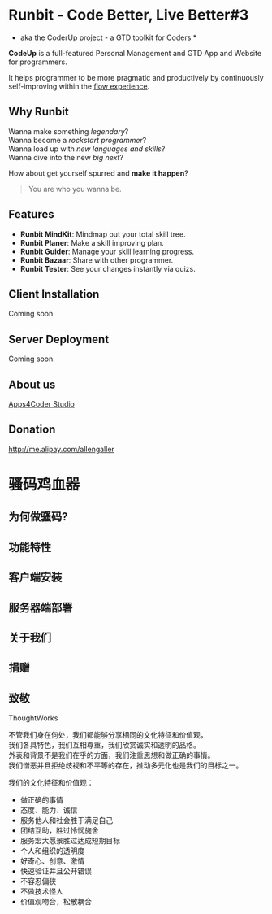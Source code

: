 # Runbit - Code Better, Live Better#3
* aka the CoderUp project - a GTD toolkit for Coders *

**CodeUp** is a full-featured Personal Management and GTD App and Website for programmers.

It helps programmer to be more pragmatic and productively by continuously self-improving within the [flow experience].

[flow experience]:http://en.wikipedia.org/wiki/Flow_%28psychology%29

Why Runbit
----------
Wanna make something *legendary*?  
Wanna become a *rockstart programmer*?  
Wanna load up with *new languages and skills*?  
Wanna dive into the new *big next*?

How about get yourself spurred and **make it happen**?  

> You are who you wanna be.

Features
--------

* **Runbit MindKit**: Mindmap out your total skill tree.  
* **Runbit Planer**: Make a skill improving plan.  
* **Runbit Guider**: Manage your skill learning progress.  
* **Runbit Bazaar**: Share with other programmer.  
* **Runbit Tester**: See your changes instantly via quizs.

Client Installation
--------------------
Coming soon.   

Server Deployment
-----------------
Coming soon.

About us
--------
[Apps4Coder Studio](http://apps4coder.com)

Donation
--------
http://me.alipay.com/allengaller   

# 骚码鸡血器 #

为何做骚码?
----------

功能特性
--------

客户端安装
----------

服务器端部署
-----------

关于我们
--------

捐赠
----

致敬
----
ThoughtWorks   

不管我们身在何处，我们都能够分享相同的文化特征和价值观，   
我们各具特色，我们互相尊重，我们欣赏诚实和透明的品格。   
外表和背景不是我们在乎的方面，我们注重思想和做正确的事情。   
我们憎恶并且拒绝歧视和不平等的存在，推动多元化也是我们的目标之一。   

我们的文化特征和价值观：

* 做正确的事情   
* 态度、能力、诚信
* 服务他人和社会胜于满足自己   
* 团结互助，胜过怜悯施舍   
* 服务宏大愿景胜过达成短期目标   
* 个人和组织的透明度   
* 好奇心、创意、激情   
* 快速验证并且公开错误   
* 不容忍偏狭   
* 不做技术怪人   
* 价值观吻合，松散耦合   

	
